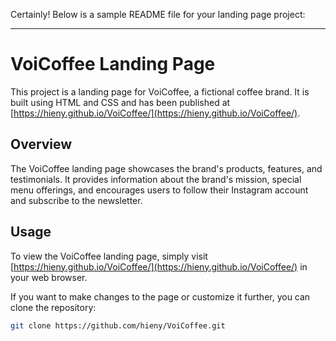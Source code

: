 Certainly! Below is a sample README file for your landing page project:

---

# VoiCoffee Landing Page

This project is a landing page for VoiCoffee, a fictional coffee brand. It is built using HTML and CSS and has been published at [https://hieny.github.io/VoiCoffee/](https://hieny.github.io/VoiCoffee/).



## Overview

The VoiCoffee landing page showcases the brand's products, features, and testimonials. It provides information about the brand's mission, special menu offerings, and encourages users to follow their Instagram account and subscribe to the newsletter.



## Usage

To view the VoiCoffee landing page, simply visit [https://hieny.github.io/VoiCoffee/](https://hieny.github.io/VoiCoffee/) in your web browser.

If you want to make changes to the page or customize it further, you can clone the repository:

```bash
git clone https://github.com/hieny/VoiCoffee.git
```

